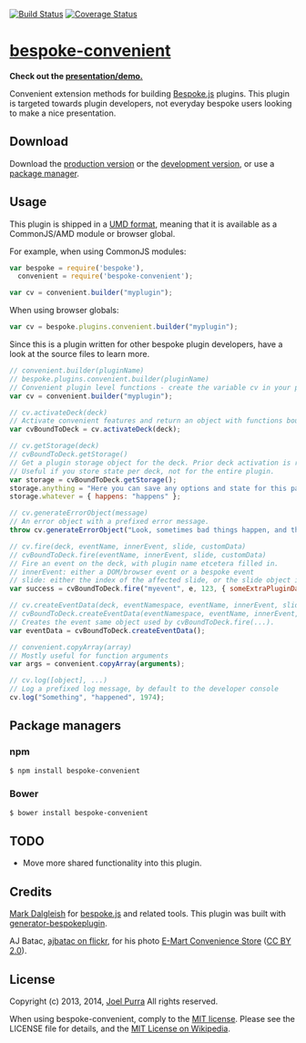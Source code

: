 [![Build Status](https://secure.travis-ci.org/joelpurra/bespoke-convenient.png?branch=master)](https://travis-ci.org/joelpurra/bespoke-convenient) [![Coverage Status](https://coveralls.io/repos/joelpurra/bespoke-convenient/badge.png)](https://coveralls.io/r/joelpurra/bespoke-convenient)

# [bespoke-convenient](https://github.com/joelpurra/bespoke-convenient)

**Check out the [presentation/demo.](https://joelpurra.github.io/bespoke-convenient/demo/)**

Convenient extension methods for building [Bespoke.js][bespoke.js] plugins. This plugin is targeted towards plugin developers, not everyday bespoke users looking to make a nice presentation.

## Download

Download the [production version][min] or the [development version][max], or use a [package manager](#package-managers).

[min]: https://raw.github.com/joelpurra/bespoke-convenient/master/dist/bespoke-convenient.min.js
[max]: https://raw.github.com/joelpurra/bespoke-convenient/master/dist/bespoke-convenient.js

## Usage

This plugin is shipped in a [UMD format](https://github.com/umdjs/umd), meaning that it is available as a CommonJS/AMD module or browser global.

For example, when using CommonJS modules:

```js
var bespoke = require('bespoke'),
  convenient = require('bespoke-convenient');

var cv = convenient.builder("myplugin");
```

When using browser globals:

```js
var cv = bespoke.plugins.convenient.builder("myplugin");
```

Since this is a plugin written for other bespoke plugin developers, have a look at the source files to learn more.

```js
// convenient.builder(pluginName)
// bespoke.plugins.convenient.builder(pluginName)
// Convenient plugin level functions - create the variable cv in your plugin.
var cv = convenient.builder("myplugin");

// cv.activateDeck(deck)
// Activate convenient features and return an object with functions bound to the deck.
var cvBoundToDeck = cv.activateDeck(deck);

// cv.getStorage(deck)
// cvBoundToDeck.getStorage()
// Get a plugin storage object for the deck. Prior deck activation is required.
// Useful if you store state per deck, not for the entire plugin.
var storage = cvBoundToDeck.getStorage();
storage.anything = "Here you can save any options and state for this particular deck.";
storage.whatever = { happens: "happens" };

// cv.generateErrorObject(message)
// An error object with a prefixed error message.
throw cv.generateErrorObject("Look, sometimes bad things happen, and there is nothing you can do about it, so why worry? -- Simba, The Lion King");

// cv.fire(deck, eventName, innerEvent, slide, customData)
// cvBoundToDeck.fire(eventName, innerEvent, slide, customData)
// Fire an event on the deck, with plugin name etcetera filled in.
// innerEvent: either a DOM/browser event or a bespoke event
// slide: either the index of the affected slide, or the slide object itself
var success = cvBoundToDeck.fire("myevent", e, 123, { someExtraPluginData: "data value", somePluginStatus: 999 });

// cv.createEventData(deck, eventNamespace, eventName, innerEvent, slide, eventData)
// cvBoundToDeck.createEventData(eventNamespace, eventName, innerEvent, slide, eventData)
// Creates the event same object used by cvBoundToDeck.fire(...).
var eventData = cvBoundToDeck.createEventData();

// convenient.copyArray(array)
// Mostly useful for function arguments
var args = convenient.copyArray(arguments);

// cv.log([object], ...)
// Log a prefixed log message, by default to the developer console
cv.log("Something", "happened", 1974);
```


## Package managers

### npm

```bash
$ npm install bespoke-convenient
```

### Bower

```bash
$ bower install bespoke-convenient
```

## TODO

- Move more shared functionality into this plugin.


## Credits

[Mark Dalgleish](http://markdalgleish.com/) for [bespoke.js][bespoke.js] and related tools. This plugin was built with [generator-bespokeplugin](https://github.com/markdalgleish/generator-bespokeplugin).

AJ Batac, [ajbatac on flickr](https://secure.flickr.com/photos/ajbatac/), for his photo [E-Mart Convenience Store](https://secure.flickr.com/photos/ajbatac/7139837787/) ([CC BY 2.0](https://creativecommons.org/licenses/by/2.0/)).



## License

Copyright (c) 2013, 2014, [Joel Purra](http://joelpurra.com/) All rights reserved.

When using bespoke-convenient, comply to the [MIT license](http://joelpurra.mit-license.org/2013-2014). Please see the LICENSE file for details, and the [MIT License on Wikipedia](http://en.wikipedia.org/wiki/MIT_License).

[bespoke.js]: https://github.com/markdalgleish/bespoke.js
